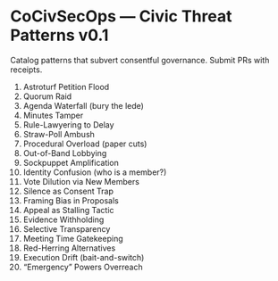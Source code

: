 # CoCivSecOps — Civic Threat Patterns v0.1

Catalog patterns that subvert consentful governance. Submit PRs with receipts.

1. Astroturf Petition Flood
2. Quorum Raid
3. Agenda Waterfall (bury the lede)
4. Minutes Tamper
5. Rule-Lawyering to Delay
6. Straw-Poll Ambush
7. Procedural Overload (paper cuts)
8. Out-of-Band Lobbying
9. Sockpuppet Amplification
10. Identity Confusion (who is a member?)
11. Vote Dilution via New Members
12. Silence as Consent Trap
13. Framing Bias in Proposals
14. Appeal as Stalling Tactic
15. Evidence Withholding
16. Selective Transparency
17. Meeting Time Gatekeeping
18. Red-Herring Alternatives
19. Execution Drift (bait-and-switch)
20. “Emergency” Powers Overreach
